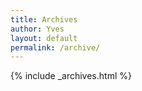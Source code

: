 ```yaml
---
title: Archives
author: Yves
layout: default
permalink: /archive/
---
```


{% include _archives.html %}

